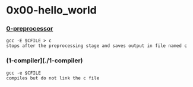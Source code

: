 # 0x00-hello_world


### [0-preprocessor](./0-preprocessor)
```
gcc -E $CFILE > c
stops after the preprocessing stage and saves output in file named c 
```


### (1-compiler](./1-compiler)
```
gcc -e $CFILE
compiles but do not link the c file
```

